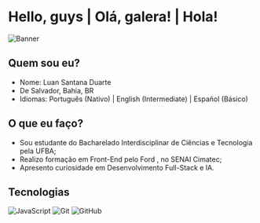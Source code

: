 # Hello, guys | Olá, galera! | Hola!

![Banner](https://i.imgur.com/9oZ5KQo.gif)

## Quem sou eu?
- Nome: Luan Santana Duarte
- De Salvador, Bahia, BR
- Idiomas: Português (Nativo) | English (Intermediate) | Español (Básico)

## O que eu faço?
  - Sou estudante do Bacharelado Interdisciplinar de Ciências e Tecnologia pela UFBA;
  - Realizo formação em Front-End pelo Ford <Enter>, no SENAI Cimatec;
  - Apresento curiosidade em Desenvolvimento Full-Stack e IA.

## Tecnologias
![JavaScript](https://img.shields.io/badge/JavaScript-323330?style=for-the-badge&logo=javascript&logoColor=F7DF1E)
![Git](https://img.shields.io/badge/Git-F05032?style=for-the-badge&logo=git&logoColor=white)
![GitHub](https://img.shields.io/badge/GitHub-100000?style=for-the-badge&logo=github&logoColor=white)
<!--
**luansantanaduarte/luansantanaduarte** is a ✨ _special_ ✨ repository because its `README.md` (this file) appears on your GitHub profile.

Here are some ideas to get you started:

- 🔭 I’m currently working on ...
- 🌱 I’m currently learning ...
- 👯 I’m looking to collaborate on ...
- 🤔 I’m looking for help with ...
- 💬 Ask me about ...
- 📫 How to reach me: ...
- 😄 Pronouns: ...
- ⚡ Fun fact: ...
-->
